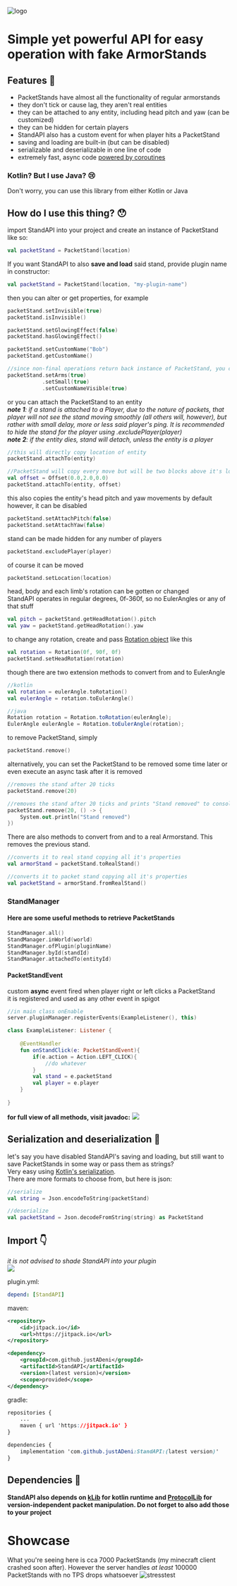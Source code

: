 
![logo](https://raw.githubusercontent.com/justADeni/StandAPI/master/src/img/logo.png)

# Simple yet powerful API for easy operation with fake ArmorStands

 ## Features 🤩
- PacketStands have almost all the functionality of regular armorstands
- they don't tick or cause lag, they aren't real entities
- they can be attached to any entity, including head pitch and yaw (can be customized)
- they can be hidden for certain players
- StandAPI also has a custom event for when player hits a PacketStand
- saving and loading are built-in (but can be disabled)
- serializable and deserializable in one line of code
- extremely fast, async code [powered by coroutines](https://kotlinlang.org/docs/coroutines-overview.html)

### Kotlin? But I use Java? 😢
Don't worry, you can use this library from either Kotlin or Java

## How do I use this thing? 😯
import StandAPI into your project and create an instance of PacketStand like so:
```kotlin
val packetStand = PacketStand(location)
```
If you want StandAPI to also **save and load** said stand, provide plugin name in constructor:
```kotlin
val packetStand = PacketStand(location, "my-plugin-name")
```
then you can alter or get properties, for example
```kotlin
packetStand.setInvisible(true)
packetStand.isInvisible()

packetStand.setGlowingEffect(false)
packetStand.hasGlowingEffect()

packetStand.setCustomName("Bob")
packetStand.getCustomName()

//since non-final operations return back instance of PacketStand, you can chain them
packetStand.setArms(true)
		   .setSmall(true)
		   .setCustomNameVisible(true)
```
or you can attach the PacketStand to an entity    
*__note 1__: if a stand is attached to a Player, due to the nature of packets, that player will not see the stand moving smoothly (all others will, however), but rather with small delay, more or less said player's ping. It is recommended to hide the stand for the player using .excludePlayer(player)*    
*__note 2__: if the entity dies, stand will detach, unless the entity is a player*
```kotlin
//this will directly copy location of entity
packetStand.attachTo(entity)

//PacketStand will copy every move but will be two blocks above it's location
val offset = Offset(0.0,2.0,0.0)
packetStand.attachTo(entity, offset)
```
this also copies the entity's head pitch and yaw movements by default    
however, it can be disabled
```kotlin
packetStand.setAttachPitch(false)
packetStand.setAttachYaw(false)
```
stand can be made hidden for any number of players
```kotlin
packetStand.excludePlayer(player)
```
of course it can be moved
```kotlin
packetStand.setLocation(location)
```
head, body and each limb's rotation can be gotten or changed    
StandAPI operates in regular degrees, 0f-360f, so no EulerAngles or any of that stuff
```kotlin
val pitch = packetStand.getHeadRotation().pitch
val yaw = packetStand.getHeadRotation().yaw
```
to change any rotation, create and pass [Rotation object](https://docshoster.org/p/justadeni/standapi/latest/com/github/justadeni/standapi/datatype/Rotation.html) like this
```kotlin
val rotation = Rotation(0f, 90f, 0f)
packetStand.setHeadRotation(rotation)
```
though there are two extension methods to convert from and to EulerAngle
```kotlin
//kotlin
val rotation = eulerAngle.toRotation()
val eulerAngle = rotation.toEulerAngle()
```
```java
//java
Rotation rotation = Rotation.toRotation(eulerAngle);
EulerAngle eulerAngle = Rotation.toEulerAngle(rotation);
```
to remove PacketStand, simply
```kotlin
packetStand.remove()
```
alternatively, you can set the PacketStand to be removed some time later or even execute an async task after it is removed
```kotlin
//removes the stand after 20 ticks
packetStand.remove(20)

//removes the stand after 20 ticks and prints "Stand removed" to console
packetStand.remove(20, () -> {
    System.out.println("Stand removed")
})
```

There are also methods to convert from and to a real Armorstand. This removes the previous stand.
```kotlin
//converts it to real stand copying all it's properties
val armorStand = packetStand.toRealStand()

//converts it to packet stand copying all it's properties
val packetStand = armorStand.fromRealStand()
```

### StandManager
#### Here are some useful methods to retrieve PacketStands

```kotlin
StandManager.all()
StandManager.inWorld(world)
StandManager.ofPlugin(pluginName)
StandManager.byId(standId)
StandManager.attachedTo(entityId)
```

#### PacketStandEvent
custom **async** event fired when player right or left clicks a PacketStand    
it is registered and used as any other event in spigot
```kotlin
//in main class onEnable
server.pluginManager.registerEvents(ExampleListener(), this)
```
```kotlin
class ExampleListener: Listener {  
  
    @EventHandler  
	fun onStandClick(e: PacketStandEvent){  
        if(e.action = Action.LEFT_CLICK){
	        //do whatever
        }
        val stand = e.packetStand
        val player = e.player
    }
	
}
```

**for full view of all methods, visit javadoc:** <a href='https://docshoster.org/p/justadeni/standapi/latest/introduction.html'>
  <img src='https://docshoster.org/pstatic/justadeni/standapi/latest/badge.svg'/>
</a>

## Serialization and deserialization 💽
let's say you have disabled StandAPI's saving and loading, but still want to save PacketStands in some way or pass them as strings?    
Very easy using [Kotlin's serialization](https://kotlinlang.org/docs/serialization.html#example-json-serialization).    
There are more formats to choose from, but here is json:    
```kotlin
//serialize
val string = Json.encodeToString(packetStand)

//deserialize
val packetStand = Json.decodeFromString(string) as PacketStand
```
## Import 👇
_it is not advised to shade StandAPI into your plugin_    
[![](https://jitpack.io/v/justADeni/StandAPI.svg)](https://jitpack.io/#justADeni/StandAPI)

plugin.yml:
```yml
depend: [StandAPI]
```
maven:
```xml
<repository>
	<id>jitpack.io</id>
	<url>https://jitpack.io</url>
</repository>
```
```xml
<dependency>
	<groupId>com.github.justADeni</groupId>
	<artifactId>StandAPI</artifactId>
	<version>(latest version)</version>
	<scope>provided</scope>
</dependency>
```
gradle:
```css
repositories {
	...
	maven { url 'https://jitpack.io' }
}
```
```css
dependencies {
	implementation 'com.github.justADeni:StandAPI:(latest version)'
}
```
## Dependencies 🤝
**StandAPI also depends on [kLib](https://github.com/zorbeytorunoglu/kLib) for kotlin runtime and [ProtocolLib](https://github.com/dmulloy2/ProtocolLib/) for version-independent packet manipulation.  Do not forget to also add those to your project**

# Showcase
What you're seeing here is cca 7000 PacketStands (my minecraft client crashed soon after).
However the server handles *at least* 100000 PacketStands with no TPS drops whatsoever
![stresstest](https://raw.githubusercontent.com/justADeni/StandAPI/master/src/img/stresstest.png)
